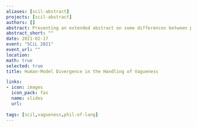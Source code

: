 ```yaml
---
aliases: [scil-abstract]
projects: [scil-abstract]
authors: []
abstract: Presenting an extended abstract on some differences between people and models when handling vague predicates.
abstract_short: ""
date: 2021-02-17
event: "SCiL 2021" 
event_url: ""
location: 
math: true
selected: true
title: Human-Model Divergence in the Handling of Vagueness

links:
- icon: images
  icon_pack: fas
  name: slides
  url: 
  
tags: [scil,vagueness,phil-of-lang]
---
```



